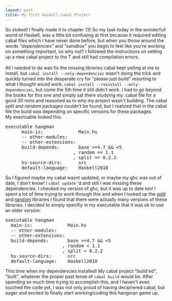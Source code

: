 ```yaml
---
layout: post
title: My first Haskell Cabal Project
---
```

So stoked! I finally made it to chapter 13! So my task today in the wonderfull world of Haskell, was a little bit confusing at first because it required editing cabal files which I have never done before, but
when you throw around the words *"dependencies"* and *"sandbox"* you begin to feel like you're working on something important, so why not? I followed the instructions on setting up
a new cabal project to the T and still had compilation errors.<br></br> All I needed to do was fix the missing libraries cabal kept yelling at me to install, but ```cabal install --only-dependencies``` wasn't doing the trick and quickly turned into the desperate cry for "please just build" resorting to what I thought would work: ```cabal install --reinstall --only-dependencies```, but come the 5th time it still didn't work. I had to go beyond the books for this one and simply sat there studying my .cabal file for a good 30 mins and reasoned as to why my project wasn't building. The cabal *split* and *random* packages couldn't be found, but I realized that in the cabal file the build was depending on specific versions for these packages. <br> My exectuable looked this:

<pre>
executable hangman
      main-is:             Main.hs
      -- other-modules:
      -- other-extensions:
      build-depends:       base >=4.7 && <5
                         , random == 1.1
                         , split == 0.2.2
      hs-source-dirs:      src
      default-language:    Haskell2010
</pre>

So I figured maybe my cabal wasnt updated, or maybe my ghc was out of date, I don't know! I ```cabal update``` 'd and still I was missing these dependencies. I checked my version of ghc, but it was up to date too! I spent a lot of time trying to work through this and when I looked up the [*split*](https://hackage.haskell.org/package/split) and [*random*](https://hackage.haskell.org/package/random) libraries I found that there were actually many versions of these libraries. I decided to simply specifiy in my executable that it was ok to use an older version:
<pre>
executable hangman
  main-is:             Main.hs
  -- other-modules:
  -- other-extensions:
  build-depends:       base >=4.7 && <5
                     , random < 1.1
                     , split < 0.2.2
  hs-source-dirs:      src
  default-language:    Haskell2010
</pre>

This time when my dependencies installed! My cabal project "build'ed", "built", whatever the proper past tense of ```cabal build``` would be. After spending so much time trying to accomplish this, and I haven't even touched the code yet, I was not only proud of having deciphered cabal, but eager and excited to finally start working/coding this hangman game up.
